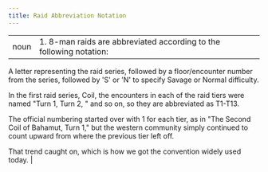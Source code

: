 ```yaml
---
title: Raid Abbreviation Notation
---
```

| | |
| --- | --- |
| noun | 1.  	8-man raids are abbreviated according to the following notation: 

A letter representing the raid series, followed by a floor/encounter number from the series, followed by 'S' or 'N' to specify Savage or Normal difficulty. 

In the first raid series, Coil, the encounters in each of the raid tiers were named "Turn 1, Turn 2, "  and so on, so they are abbreviated as T1-T13. 

The official numbering started over with 1 for each tier, as in "The Second Coil of Bahamut, Turn 1," but the western community simply continued to count upward from where the previous tier left off. 

That trend caught on, which is how we got the convention widely used today.	|
